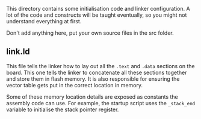 This directory contains some initialisation code and linker configuration. A lot of the code and
constructs will be taught eventually, so you might not understand everything at first.

Don't add anything here, put your own source files in the src folder.

## link.ld

This file tells the linker how to lay out all the `.text` and `.data` sections on the board. This one tells
the linker to concatenate all these sections together and store them in flash memory. It is also responsible
for ensuring the vector table gets put in the correct location in memory.

Some of these memory location details are exposed as constants the assembly code can use. For example, the
startup script uses the `_stack_end` variable to initialise the stack pointer register.
